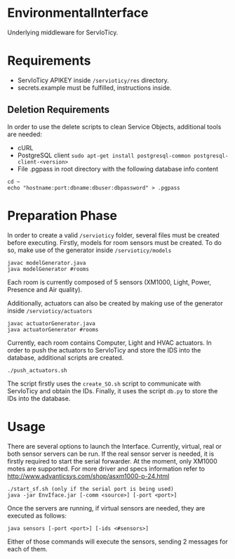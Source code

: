 # EnvironmentalInterface

Underlying middleware for ServIoTicy.

# Requirements

* ServIoTicy APIKEY inside `/servioticy/res` directory.
* secrets.example must be fulfilled, instructions inside.

## Deletion Requirements

In order to use the delete scripts to clean Service Objects, additional tools are needed:

* cURL
* PostgreSQL client 
`sudo apt-get install postgresql-common postgresql-client-<version>`
* File .pgpass in root directory with the following database info content
```
cd ~
echo "hostname:port:dbname:dbuser:dbpassword" > .pgpass
```

# Preparation Phase

In order to create a valid `/servioticy` folder, several files must be created before executing. Firstly, models for room sensors must be created. To do so, make use of the generator inside `/servioticy/models`

```
javac modelGenerator.java
java modelGenerator #rooms
``` 

Each room is currently composed of 5 sensors (XM1000, Light, Power, Presence and Air quality).

Additionally, actuators can also be created by making use of the generator inside `/servioticy/actuators`

```
javac actuatorGenerator.java
java actuatorGenerator #rooms
```

Currently, each room contains Computer, Light and HVAC actuators. In order to push the actuators to ServIoTicy and store the IDS into the database, additional scripts are created.

```
./push_actuators.sh
```

The script firstly uses the `create_SO.sh` script to communicate with ServIoTicy and obtain the IDs. Finally, it uses the script `db.py` to store the IDs into the database.

# Usage

There are several options to launch the Interface. Currently, virtual, real or both sensor servers can be run. If the real sensor server is needed, it is firstly required to start the serial forwarder. At the moment, only XM1000 motes are supported. For more driver and specs information refer to http://www.advanticsys.com/shop/asxm1000-p-24.html 

```
./start_sf.sh (only if the serial port is being used)
java -jar EnvIface.jar [-comm <source>] [-port <port>]
```

Once the servers are running, if virtual sensors are needed, they are executed as follows:

```
java sensors [-port <port>] [-ids <#sensors>]
```

Either of those commands will execute the sensors, sending 2 messages for each of them.


